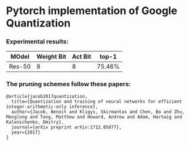 # Pytorch implementation of Google Quantization

### Experimental results:

| MOdel | Weight Bit | Act Bit | top-1 | 
|---|---|---|---|
| Res-50 | 8 | 8 | 75.46% |


### The pruning schemes follow these papers:
```
@article{jacob2017quantization,
  title={Quantization and training of neural networks for efficient integer-arithmetic-only inference},
  author={Jacob, Benoit and Kligys, Skirmantas and Chen, Bo and Zhu, Menglong and Tang, Matthew and Howard, Andrew and Adam, Hartwig and Kalenichenko, Dmitry},
  journal={arXiv preprint arXiv:1712.05877},
  year={2017}
}
```
